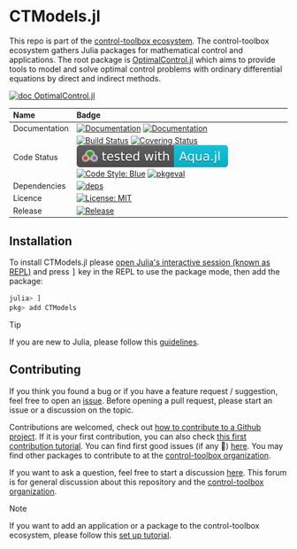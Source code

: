 # CTModels.jl

[ci-img]: https://github.com/control-toolbox/CTModels.jl/actions/workflows/CI.yml/badge.svg?branch=main
[ci-url]: https://github.com/control-toolbox/CTModels.jl/actions/workflows/CI.yml?query=branch%3Amain

[co-img]: https://codecov.io/gh/control-toolbox/CTModels.jl/branch/main/graph/badge.svg?token=YM5YQQUSO3
[co-url]: https://codecov.io/gh/control-toolbox/CTModels.jl

[doc-dev-img]: https://img.shields.io/badge/docs-dev-8A2BE2.svg
[doc-dev-url]: https://control-toolbox.org/CTModels.jl/dev/

[doc-stable-img]: https://img.shields.io/badge/docs-stable-blue.svg
[doc-stable-url]: https://control-toolbox.org/CTModels.jl/stable/

[licence-img]: https://img.shields.io/badge/License-MIT-yellow.svg
[licence-url]: https://github.com/control-toolbox/CTModels.jl/blob/master/LICENSE

[aqua-img]: https://raw.githubusercontent.com/JuliaTesting/Aqua.jl/master/badge.svg
[aqua-url]: https://github.com/JuliaTesting/Aqua.jl

[blue-img]: https://img.shields.io/badge/code%20style-blue-4495d1.svg
[blue-url]: https://github.com/JuliaDiff/BlueStyle

[release-img]: https://juliahub.com/docs/General/CTModels/stable/version.svg
[release-url]: https://github.com/control-toolbox/CTModels.jl/releases

[pkg-eval-img]: https://img.shields.io/badge/Julia-package-purple
[pkg-eval-url]: https://juliahub.com/ui/Packages/General/CTModels

[deps-img]: https://juliahub.com/docs/General/CTModels/stable/deps.svg
[deps-url]: https://juliahub.com/ui/Packages/General/CTModels?t=2

This repo is part of the [control-toolbox ecosystem](https://github.com/control-toolbox).
The control-toolbox ecosystem gathers Julia packages for mathematical control and applications. The root package is [OptimalControl.jl](https://github.com/control-toolbox/OptimalControl.jl) which aims to provide tools to model and solve optimal control problems with ordinary differential equations by direct and indirect methods.

[![doc OptimalControl.jl](https://img.shields.io/badge/Documentation-OptimalControl.jl-blue)](http://control-toolbox.org/OptimalControl.jl)

| **Name**          | **Badge**         |
:-------------------|:------------------|
| Documentation     | [![Documentation][doc-stable-img]][doc-stable-url] [![Documentation][doc-dev-img]][doc-dev-url]                   | 
| Code Status       | [![Build Status][ci-img]][ci-url] [![Covering Status][co-img]][co-url] [![Aqua.jl][aqua-img]][aqua-url] [![Code Style: Blue][blue-img]][blue-url] [![pkgeval][pkg-eval-img]][pkg-eval-url] |
| Dependencies      | [![deps][deps-img]][deps-url] |
| Licence           | [![License: MIT][licence-img]][licence-url]   |
| Release           | [![Release][release-img]][release-url]        |

## Installation

To install CTModels.jl please 
<a href="https://docs.julialang.org/en/v1/manual/getting-started/">open Julia's interactive session (known as REPL)</a> 
and press <kbd>]</kbd> key in the REPL to use the package mode, then add the package:

```julia
julia> ]
pkg> add CTModels
```

> [!TIP]
> If you are new to Julia, please follow this [guidelines](https://github.com/orgs/control-toolbox/discussions/64).

## Contributing

[issue-url]: https://github.com/control-toolbox/CTModels.jl/issues
[first-good-issue-url]: https://github.com/control-toolbox/CTModels.jl/contribute

If you think you found a bug or if you have a feature request / suggestion, feel free to open an [issue][issue-url].
Before opening a pull request, please start an issue or a discussion on the topic. 

Contributions are welcomed, check out [how to contribute to a Github project](https://docs.github.com/en/get-started/exploring-projects-on-github/contributing-to-a-project). 
If it is your first contribution, you can also check [this first contribution tutorial](https://github.com/firstcontributions/first-contributions).
You can find first good issues (if any 🙂) [here][first-good-issue-url]. You may find other packages to contribute to at the [control-toolbox organization](https://github.com/control-toolbox).

If you want to ask a question, feel free to start a discussion [here](https://github.com/orgs/control-toolbox/discussions). This forum is for general discussion about this repository and the [control-toolbox organization](https://github.com/control-toolbox).

>[!NOTE]
> If you want to add an application or a package to the control-toolbox ecosystem, please follow this [set up tutorial](https://github.com/control-toolbox/CTModels.jl/discussions/9).
